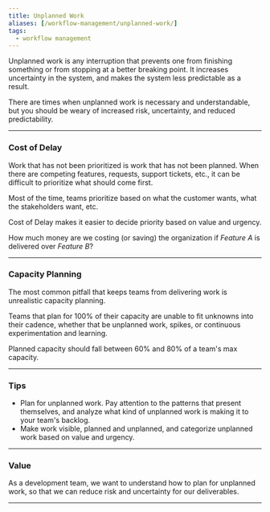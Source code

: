 ```yaml
---
title: Unplanned Work
aliases: [/workflow-management/unplanned-work/]
tags:
  - workflow management
---
```


Unplanned work is any interruption that prevents one from finishing something
or from stopping at a better breaking point. It increases uncertainty in the system,
and makes the system less predictable as a result.

There are times when unplanned work is necessary and understandable, but you
should be weary of increased risk, uncertainty, and reduced predictability.

---

### Cost of Delay

Work that has not been prioritized is work that has not been planned. When there are
competing features, requests, support tickets, etc., it can be difficult to prioritize
what should come first.

Most of the time, teams prioritize based on what the customer wants, what the
stakeholders want, etc.

Cost of Delay makes it easier to decide priority based on value and urgency.

How much money are we costing (or saving) the organization if _Feature A_ is
delivered over _Feature B_?

---

### Capacity Planning

The most common pitfall that keeps teams from delivering work is unrealistic
capacity planning.

Teams that plan for 100% of their capacity are unable to fit unknowns
into their cadence, whether that be unplanned work, spikes, or continuous experimentation
and learning.

Planned capacity should fall between 60% and 80% of a team's max capacity.

---

### Tips

- Plan for unplanned work. Pay attention to the patterns that present themselves, and analyze
  what kind of unplanned work is making it to your team's backlog.
- Make work visible, planned and unplanned, and categorize unplanned work based on value and urgency.

---

### Value

As a development team, we want to understand how to plan for unplanned work, so that we can reduce
risk and uncertainty for our deliverables.

---
